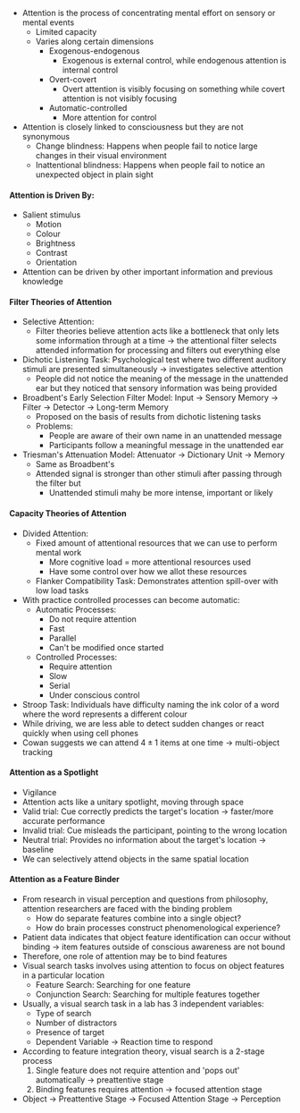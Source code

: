 - Attention is the process of concentrating mental effort on sensory or mental events
	- Limited capacity
	- Varies along certain dimensions
		- Exogenous-endogenous
			- Exogenous is external control, while endogenous attention is internal control
		- Overt-covert
			- Overt attention is visibly focusing on something while covert attention is not visibly focusing
		- Automatic-controlled 
			- More attention for control
- Attention is closely linked to consciousness but they are not synonymous 
	- Change blindness: Happens when people fail to notice large changes in their visual environment
	- Inattentional blindness: Happens when people fail to notice an unexpected object in plain sight 
#### Attention is Driven By:
- Salient stimulus
	- Motion
	- Colour
	- Brightness
	- Contrast
	- Orientation
- Attention can be driven by other important information and previous knowledge
#### Filter Theories of Attention
- Selective Attention:
	- Filter theories believe attention acts like a bottleneck that only lets some information through at a time -> the attentional filter selects attended information for processing and filters out everything else
- Dichotic Listening Task: Psychological test where two different auditory stimuli are presented simultaneously -> investigates selective attention
	- People did not notice the meaning of the message in the unattended ear but they noticed that sensory information was being provided
- Broadbent's Early Selection Filter Model: Input -> Sensory Memory -> Filter -> Detector -> Long-term Memory
	- Proposed on the basis of results from dichotic listening tasks
	- Problems:
		- People are aware of their own name in an unattended message
		- Participants follow a meaningful message in the unattended ear
- Triesman's Attenuation Model: Attenuator -> Dictionary Unit -> Memory
	- Same as Broadbent's
	- Attended signal is stronger than other stimuli after passing through the filter but 
		- Unattended stimuli mahy be more intense, important or likely
#### Capacity Theories of Attention
- Divided Attention:
	- Fixed amount of attentional resources that we can use to perform mental work 
		- More cognitive load = more attentional resources used
		- Have some control over how we allot these resources
	- Flanker Compatibility Task: Demonstrates attention spill-over with low load tasks 
- With practice controlled processes can become automatic:
	- Automatic Processes:
		- Do not require attention
		- Fast
		- Parallel
		- Can't be modified once started
	- Controlled Processes:
		- Require attention
		- Slow
		- Serial
		- Under conscious control
- Stroop Task: Individuals have difficulty naming the ink color of a word where the word represents a different colour
- While driving, we are less able to detect sudden changes or react quickly when using cell phones 
- Cowan suggests we can attend $4 \pm 1$ items at one time -> multi-object tracking 
#### Attention as a Spotlight
- Vigilance
- Attention acts like a unitary spotlight, moving through space
- Valid trial: Cue correctly predicts the target's location -> faster/more accurate performance
- Invalid trial: Cue misleads the participant, pointing to the wrong location
- Neutral trial: Provides no information about the target's location -> baseline
- We can selectively attend objects in the same spatial location
#### Attention as a Feature Binder
- From research in visual perception and questions from philosophy, attention researchers are faced with the binding problem
	- How do separate features combine into a single object?
	- How do brain processes construct phenomenological experience?
- Patient data indicates that object feature identification can occur without binding -> item features outside of conscious awareness are not bound
- Therefore, one role of attention may be to bind features 
- Visual search tasks involves using attention to focus on object features in a particular location 
	- Feature Search: Searching for one feature
	- Conjunction Search: Searching for multiple features together
- Usually, a visual search task in a lab has 3 independent variables:
	- Type of search 
	- Number of distractors 
	- Presence of target
	- Dependent Variable -> Reaction time to respond
- According to feature integration theory, visual search is a 2-stage process
	1. Single feature does not require attention and 'pops out' automatically -> preattentive stage
	2. Binding features requires attention -> focused attention stage
- Object -> Preattentive Stage -> Focused Attention Stage -> Perception